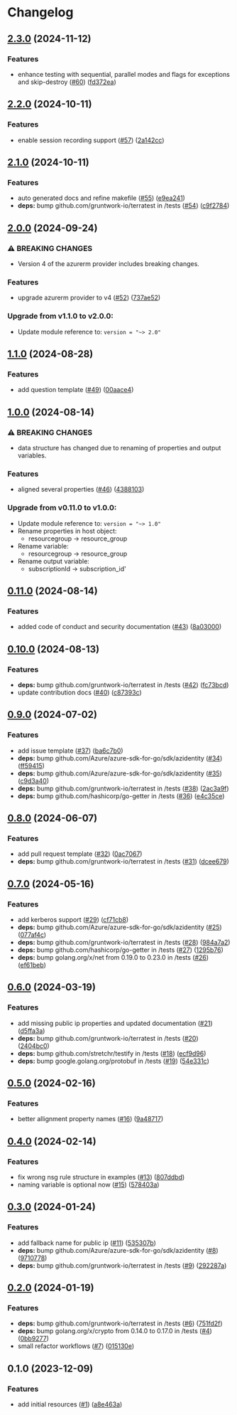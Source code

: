 # Changelog

## [2.3.0](https://github.com/CloudNationHQ/terraform-azure-bastion/compare/v2.2.0...v2.3.0) (2024-11-12)


### Features

* enhance testing with sequential, parallel modes and flags for exceptions and skip-destroy ([#60](https://github.com/CloudNationHQ/terraform-azure-bastion/issues/60)) ([fd372ea](https://github.com/CloudNationHQ/terraform-azure-bastion/commit/fd372ea0bbd50cffb73f4aa34199947695fe9047))

## [2.2.0](https://github.com/CloudNationHQ/terraform-azure-bastion/compare/v2.1.0...v2.2.0) (2024-10-11)


### Features

* enable session recording support ([#57](https://github.com/CloudNationHQ/terraform-azure-bastion/issues/57)) ([2a142cc](https://github.com/CloudNationHQ/terraform-azure-bastion/commit/2a142cc79ef596f87d4eb9bcf9f93101cc01bbce))

## [2.1.0](https://github.com/CloudNationHQ/terraform-azure-bastion/compare/v2.0.0...v2.1.0) (2024-10-11)


### Features

* auto generated docs and refine makefile ([#55](https://github.com/CloudNationHQ/terraform-azure-bastion/issues/55)) ([e9ea241](https://github.com/CloudNationHQ/terraform-azure-bastion/commit/e9ea241fbf49c484ef3a98155bda3d36065e9223))
* **deps:** bump github.com/gruntwork-io/terratest in /tests ([#54](https://github.com/CloudNationHQ/terraform-azure-bastion/issues/54)) ([c9f2784](https://github.com/CloudNationHQ/terraform-azure-bastion/commit/c9f2784abd60c2f6983f6318f4fc56052b840ef9))

## [2.0.0](https://github.com/CloudNationHQ/terraform-azure-bastion/compare/v1.1.0...v2.0.0) (2024-09-24)


### ⚠ BREAKING CHANGES

* Version 4 of the azurerm provider includes breaking changes.

### Features

* upgrade azurerm provider to v4 ([#52](https://github.com/CloudNationHQ/terraform-azure-bastion/issues/52)) ([737ae52](https://github.com/CloudNationHQ/terraform-azure-bastion/commit/737ae529fbfe0e8855e183e1727a9f063621141e))

### Upgrade from v1.1.0 to v2.0.0:

- Update module reference to: `version = "~> 2.0"`

## [1.1.0](https://github.com/CloudNationHQ/terraform-azure-bastion/compare/v1.0.0...v1.1.0) (2024-08-28)


### Features

* add question template ([#49](https://github.com/CloudNationHQ/terraform-azure-bastion/issues/49)) ([00aace4](https://github.com/CloudNationHQ/terraform-azure-bastion/commit/00aace441813c3d8ea465a3dc929fa4c8cd065b9))

## [1.0.0](https://github.com/CloudNationHQ/terraform-azure-bastion/compare/v0.11.0...v1.0.0) (2024-08-14)


### ⚠ BREAKING CHANGES

* data structure has changed due to renaming of properties and output variables.

### Features

* aligned several properties ([#46](https://github.com/CloudNationHQ/terraform-azure-bastion/issues/46)) ([4388103](https://github.com/CloudNationHQ/terraform-azure-bastion/commit/4388103380715033f5e3f0c513bf28e92af762e4))

### Upgrade from v0.11.0 to v1.0.0:

- Update module reference to: `version = "~> 1.0"`
- Rename properties in host object:
  - resourcegroup -> resource_group
- Rename variable:
  - resourcegroup -> resource_group
- Rename output variable:
  - subscriptionId -> subscription_id'

## [0.11.0](https://github.com/CloudNationHQ/terraform-azure-bastion/compare/v0.10.0...v0.11.0) (2024-08-14)

### Features

* added code of conduct and security documentation ([#43](https://github.com/CloudNationHQ/terraform-azure-bastion/issues/43)) ([8a03000](https://github.com/CloudNationHQ/terraform-azure-bastion/commit/8a03000bb9d8acfca309125a6cf54f439be7f1d9))

## [0.10.0](https://github.com/CloudNationHQ/terraform-azure-bastion/compare/v0.9.0...v0.10.0) (2024-08-13)


### Features

* **deps:** bump github.com/gruntwork-io/terratest in /tests ([#42](https://github.com/CloudNationHQ/terraform-azure-bastion/issues/42)) ([fc73bcd](https://github.com/CloudNationHQ/terraform-azure-bastion/commit/fc73bcdde643b4a667a9f791e6cf068027a1b3be))
* update contribution docs ([#40](https://github.com/CloudNationHQ/terraform-azure-bastion/issues/40)) ([c87393c](https://github.com/CloudNationHQ/terraform-azure-bastion/commit/c87393c450ffba69b8a2a6b020f4aeb7dc6ddd7a))

## [0.9.0](https://github.com/CloudNationHQ/terraform-azure-bastion/compare/v0.8.0...v0.9.0) (2024-07-02)


### Features

* add issue template ([#37](https://github.com/CloudNationHQ/terraform-azure-bastion/issues/37)) ([ba6c7b0](https://github.com/CloudNationHQ/terraform-azure-bastion/commit/ba6c7b0875fd587793cd4ececd4df8140954b8f4))
* **deps:** bump github.com/Azure/azure-sdk-for-go/sdk/azidentity ([#34](https://github.com/CloudNationHQ/terraform-azure-bastion/issues/34)) ([ff59415](https://github.com/CloudNationHQ/terraform-azure-bastion/commit/ff59415b3452944bff29186636711717ddf2660f))
* **deps:** bump github.com/Azure/azure-sdk-for-go/sdk/azidentity ([#35](https://github.com/CloudNationHQ/terraform-azure-bastion/issues/35)) ([c9d3a40](https://github.com/CloudNationHQ/terraform-azure-bastion/commit/c9d3a40da7892d237342babd11fbb79cf470ae17))
* **deps:** bump github.com/gruntwork-io/terratest in /tests ([#38](https://github.com/CloudNationHQ/terraform-azure-bastion/issues/38)) ([2ac3a9f](https://github.com/CloudNationHQ/terraform-azure-bastion/commit/2ac3a9f204c386820dc1da8b6187f6c3dcb69bb8))
* **deps:** bump github.com/hashicorp/go-getter in /tests ([#36](https://github.com/CloudNationHQ/terraform-azure-bastion/issues/36)) ([e4c35ce](https://github.com/CloudNationHQ/terraform-azure-bastion/commit/e4c35cec9ea623053fd9e4c9acad3e7dded37766))

## [0.8.0](https://github.com/CloudNationHQ/terraform-azure-bastion/compare/v0.7.0...v0.8.0) (2024-06-07)


### Features

* add pull request template ([#32](https://github.com/CloudNationHQ/terraform-azure-bastion/issues/32)) ([0ac7067](https://github.com/CloudNationHQ/terraform-azure-bastion/commit/0ac70673c2533e04a75d1e2b0f509c7427f4db69))
* **deps:** bump github.com/gruntwork-io/terratest in /tests ([#31](https://github.com/CloudNationHQ/terraform-azure-bastion/issues/31)) ([dcee679](https://github.com/CloudNationHQ/terraform-azure-bastion/commit/dcee679040d9e071986f85c643f86822b2b7dcbe))

## [0.7.0](https://github.com/CloudNationHQ/terraform-azure-bastion/compare/v0.6.0...v0.7.0) (2024-05-16)


### Features

* add kerberos support ([#29](https://github.com/CloudNationHQ/terraform-azure-bastion/issues/29)) ([cf71cb8](https://github.com/CloudNationHQ/terraform-azure-bastion/commit/cf71cb8ea530d96a67bd9c138d5ee0ecb3d7afba))
* **deps:** bump github.com/Azure/azure-sdk-for-go/sdk/azidentity ([#25](https://github.com/CloudNationHQ/terraform-azure-bastion/issues/25)) ([077af4c](https://github.com/CloudNationHQ/terraform-azure-bastion/commit/077af4c61db33e325bcc42891ce28849d5119864))
* **deps:** bump github.com/gruntwork-io/terratest in /tests ([#28](https://github.com/CloudNationHQ/terraform-azure-bastion/issues/28)) ([984a7a2](https://github.com/CloudNationHQ/terraform-azure-bastion/commit/984a7a2f01b6e995edf709b6f539906d40c7a74f))
* **deps:** bump github.com/hashicorp/go-getter in /tests ([#27](https://github.com/CloudNationHQ/terraform-azure-bastion/issues/27)) ([1295b76](https://github.com/CloudNationHQ/terraform-azure-bastion/commit/1295b76f5eea67e8d6268d54cf51715d0dbca01e))
* **deps:** bump golang.org/x/net from 0.19.0 to 0.23.0 in /tests ([#26](https://github.com/CloudNationHQ/terraform-azure-bastion/issues/26)) ([ef61beb](https://github.com/CloudNationHQ/terraform-azure-bastion/commit/ef61beb60e57f6b75796c09b7eace2ada8e5842c))

## [0.6.0](https://github.com/CloudNationHQ/terraform-azure-bastion/compare/v0.5.0...v0.6.0) (2024-03-19)


### Features

* add missing public ip properties and updated documentation ([#21](https://github.com/CloudNationHQ/terraform-azure-bastion/issues/21)) ([d5ffa3a](https://github.com/CloudNationHQ/terraform-azure-bastion/commit/d5ffa3a66b87b43922002c1cdc36c400e10d2c84))
* **deps:** bump github.com/gruntwork-io/terratest in /tests ([#20](https://github.com/CloudNationHQ/terraform-azure-bastion/issues/20)) ([2404bc0](https://github.com/CloudNationHQ/terraform-azure-bastion/commit/2404bc0cdeb9ca64ca85937d537e3c915e5db96c))
* **deps:** bump github.com/stretchr/testify in /tests ([#18](https://github.com/CloudNationHQ/terraform-azure-bastion/issues/18)) ([ecf9d96](https://github.com/CloudNationHQ/terraform-azure-bastion/commit/ecf9d965206ecf3255fb72346e9446d6aee09b09))
* **deps:** bump google.golang.org/protobuf in /tests ([#19](https://github.com/CloudNationHQ/terraform-azure-bastion/issues/19)) ([54e331c](https://github.com/CloudNationHQ/terraform-azure-bastion/commit/54e331c74cbc269c39782108cbade62693dfe68b))

## [0.5.0](https://github.com/CloudNationHQ/terraform-azure-bastion/compare/v0.4.0...v0.5.0) (2024-02-16)


### Features

* better allignment property names ([#16](https://github.com/CloudNationHQ/terraform-azure-bastion/issues/16)) ([9a48717](https://github.com/CloudNationHQ/terraform-azure-bastion/commit/9a487174a71da7314cbe76c2daa658f270f68bb5))

## [0.4.0](https://github.com/CloudNationHQ/terraform-azure-bastion/compare/v0.3.0...v0.4.0) (2024-02-14)


### Features

* fix wrong nsg rule structure in examples ([#13](https://github.com/CloudNationHQ/terraform-azure-bastion/issues/13)) ([807ddbd](https://github.com/CloudNationHQ/terraform-azure-bastion/commit/807ddbd88c5b956e6535dad4dd9b309873b1a506))
* naming variable is optional now ([#15](https://github.com/CloudNationHQ/terraform-azure-bastion/issues/15)) ([578403a](https://github.com/CloudNationHQ/terraform-azure-bastion/commit/578403a63632bb32689cdfb04f0d70d125f25cc5))

## [0.3.0](https://github.com/CloudNationHQ/terraform-azure-bastion/compare/v0.2.0...v0.3.0) (2024-01-24)


### Features

* add fallback name for public ip ([#11](https://github.com/CloudNationHQ/terraform-azure-bastion/issues/11)) ([535307b](https://github.com/CloudNationHQ/terraform-azure-bastion/commit/535307bf3229ab27bcad7e3ce89f477230bd1e41))
* **deps:** bump github.com/Azure/azure-sdk-for-go/sdk/azidentity ([#8](https://github.com/CloudNationHQ/terraform-azure-bastion/issues/8)) ([9710778](https://github.com/CloudNationHQ/terraform-azure-bastion/commit/97107789709fb0f9ed6386e95c9e4c1eb41e8e04))
* **deps:** bump github.com/gruntwork-io/terratest in /tests ([#9](https://github.com/CloudNationHQ/terraform-azure-bastion/issues/9)) ([292287a](https://github.com/CloudNationHQ/terraform-azure-bastion/commit/292287a7b53ec5e4e0726ef441ff49ec04e7cfb1))

## [0.2.0](https://github.com/CloudNationHQ/terraform-azure-bastion/compare/v0.1.0...v0.2.0) (2024-01-19)


### Features

* **deps:** bump github.com/gruntwork-io/terratest in /tests ([#6](https://github.com/CloudNationHQ/terraform-azure-bastion/issues/6)) ([751fd2f](https://github.com/CloudNationHQ/terraform-azure-bastion/commit/751fd2fd05c7fca3b0a98073b5931a514c90f96b))
* **deps:** bump golang.org/x/crypto from 0.14.0 to 0.17.0 in /tests ([#4](https://github.com/CloudNationHQ/terraform-azure-bastion/issues/4)) ([0bb9277](https://github.com/CloudNationHQ/terraform-azure-bastion/commit/0bb92772765fc777252cd15f3bdc548b5ba69bac))
* small refactor workflows ([#7](https://github.com/CloudNationHQ/terraform-azure-bastion/issues/7)) ([015130e](https://github.com/CloudNationHQ/terraform-azure-bastion/commit/015130ed2ef665abc42bc0bcfeeb70d98990f0f9))

## 0.1.0 (2023-12-09)


### Features

* add initial resources ([#1](https://github.com/CloudNationHQ/terraform-azure-bastion/issues/1)) ([a8e463a](https://github.com/CloudNationHQ/terraform-azure-bastion/commit/a8e463a9d08993a759bb552983f29370339f086b))
